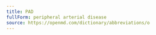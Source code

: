 ```yaml
---
title: PAD
fullForm: peripheral arterial disease
source: https://openmd.com/dictionary/abbreviations/o
---
```

